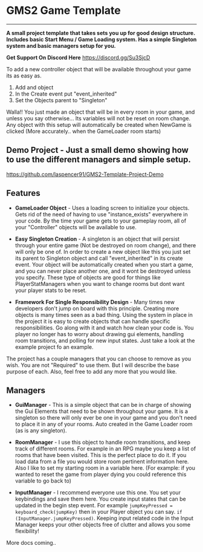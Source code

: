 # GMS2 Game Template

----------

**A small project template that takes sets you up for good design structure. Includes basic Start Menu / Game Loading system. Has a simple Singleton system and basic managers setup for you.**

**Get Support On Discord Here**
https://discord.gg/Su3SjcD

To add a new controller object that will be available throughout your game its as easy as.

1. Add and object
2. In the Create event put "event_inherited"
3. Set the Objects parent to "Singleton"

Walla!! You just made an object that will be in every room in your game, and unless you say otherwise... Its variables will not be reset on room change. Any object with this setup will automatically be created when NewGame is clicked (More accurately.. when the GameLoader room starts)

## Demo Project - Just a small demo showing how to use the different managers and simple setup.
https://github.com/laspencer91/GMS2-Template-Project-Demo

## Features

- **GameLoader Object** - Uses a loading screen to initialize your objects. Gets rid of the need of having to use "instance_exists" everywhere in your code. By the time your game gets to your gameplay room, all of your "Controller" objects will be available to use.

- **Easy Singleton Creation** - A singleton is an object that will persist through your entire game (Not be destroyed on room change), and there will only be one of. In order to create a new object like this you just set its parent to Singleton object and call "event_inherited" in its create event. Your object will be automatically created when you start a game, and you can never place another one, and it wont be destroyed unless you specify. These type of objects are good for things like PlayerStatManagers when you want to change rooms but dont want your player stats to be reset.

- **Framework For Single Responsibility Design** - Many times new developers don't jump on board with this principle. Creating more objects is many times seen as a bad thing. Using the system in place in the project it is easy to create objects that can handle specific responsibilities. Go along with it and watch how clean your code is. You player no longer has to worry about drawing gui elements, handling room transitions, and polling for new input states. Just take a look at the example project fo an example.

The project has a couple managers that you can choose to remove as you wish. You are not "Required" to use them. But I will describe the base purpose of each. Also, feel free to add any more that you would like. 

## Managers

- **GuiManager** - This is a simple object that can be in charge of showing the Gui Elements that need to be shown throughout your game. It is a singleton so there will only ever be one in your game and you don't need to place it in any of your rooms. Auto created in the Game Loader room (as is any singleton). 

- **RoomManager** - I use this object to handle room transitions, and keep track of different rooms. For example in an RPG maybe you keep a list of rooms that have been visited. This is the perfect place to do it. If you load data from a file you would store room pertinent information here. Also I like to set my starting room in a variable here. (For example: if you wanted to reset the game from player dying you could reference this variable to go back to)
 
- **InputManager** - I recommend everyone use this one. You set your keybindings and save them here. You create input states that can be updated in the begin step event. For example `jumpKeyPressed = keyboard_check(jumpKey)` then in your Player object you can say. `if (InputManager.jumpKeyPressed)`. Keeping input related code in the Input Manager keeps your other objects free of clutter and allows you some flexibility!

More docs coming..
